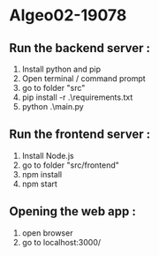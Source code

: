 # Algeo02-19078

## Run the backend server :
1. Install python and pip
2. Open terminal / command prompt
2. go to folder "src"
3. pip install -r .\requirements.txt
4. python .\main.py

## Run the frontend server :
1. Install Node.js
2. go to folder "src/frontend"
3. npm install
4. npm start

## Opening the web app :
1. open browser
2. go to localhost:3000/
